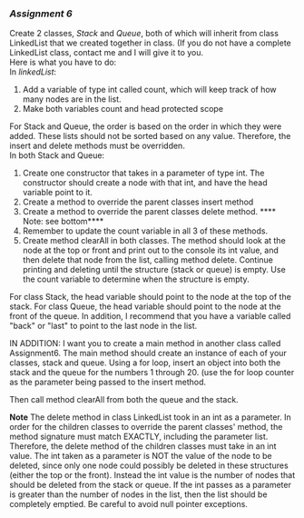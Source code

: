 ### _Assignment 6_


Create 2 classes, _Stack_ and _Queue_, both of which will inherit from class LinkedList that we created together in class. (If you do not have a complete LinkedList class, contact me and I will give it to you.  
Here is what you have to do:  
In _linkedList_:  
1.  Add a variable of type int called count, which will keep track of how many nodes are in the list.  
2.  Make both variables count and head protected scope  

For Stack and Queue, the order is based on the order in which they were added. These lists should not be sorted based on any value.
Therefore, the insert and delete methods must be overridden.  
In both Stack and Queue:  
1.  Create one constructor that takes in a parameter of type int. The constructor should create a node with that int, and have the head variable point to it.  
2.  Create a method to override the parent classes insert method
3.  Create a method to override the parent classes delete method.  **** Note: see bottom****
4.  Remember to update the count variable in all 3 of these methods.
5.  Create method clearAll in both classes. The method should look at the node at the top or front and print out to the console its int value, and then delete that node from the list, calling method delete. Continue printing and deleting until the structure (stack or queue) is empty. Use the count variable to determine when the structure is empty.

For class Stack, the head variable should point to the node at the top of the stack.
For class Queue, the head variable should point to the node at the front of the queue. In addition, I recommend that you have a variable called "back" or "last" to point to the last node in the list.

IN ADDITION:
I want you to create a main method in another class called Assignment6.
The main method should create an instance of each of your classes, stack and queue.
Using a for loop, insert an object into both the stack and the queue for the numbers 1 through 20. (use the for loop counter as the parameter being passed to the insert method.

Then call method clearAll from both the queue and the stack.

****Note****
The delete method in class LinkedList took in an int as a parameter. In order for the children classes to override the parent classes' method, the method signature must match EXACTLY, including the parameter list. Therefore, the delete method of the children classes must take in an int value. The int taken as a parameter is NOT the value of the node to be deleted, since only one node could possibly be deleted in these structures (either the top or the front). Instead the int value is the number of nodes that should be deleted from the stack or queue. If the int passes as a parameter is greater than the number of nodes in the list, then the list should be completely emptied. Be careful to avoid null pointer exceptions.

